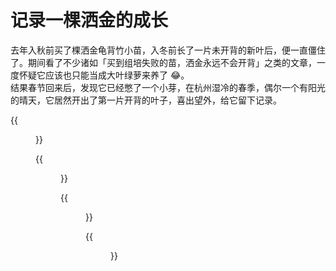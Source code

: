 # 记录一棵洒金的成长


<!--more-->
去年入秋前买了棵洒金龟背竹小苗，入冬前长了一片未开背的新叶后，便一直僵住了。期间看了不少诸如「买到组培失败的苗，洒金永远不会开背」之类的文章，一度怀疑它应该也只能当成大叶绿萝来养了 😂。  
结果春节回来后，发现它已经憋了一个小芽，在杭州湿冷的春季，偶尔一个有阳光的晴天，它居然开出了第一片开背的叶子，喜出望外，给它留下记录。

{{<figure src="https://jiangbao-1258001083.cos.ap-shanghai.myqcloud.com/sajin01.jpg" width="300" title="刚到家的小苗">}}

{{<figure src="https://jiangbao-1258001083.cos.ap-shanghai.myqcloud.com/sajin02.jpg" width="300" title="缓苗一周后换了盆">}}

{{<figure src="https://jiangbao-1258001083.cos.ap-shanghai.myqcloud.com/sajin03.jpg" width="300" title="到家后第一片新叶">}}

{{<figure src="https://jiangbao-1258001083.cos.ap-shanghai.myqcloud.com/sajin04.jpg" width="300" title="第一片开背的叶子，圆圆的脑袋">}}
